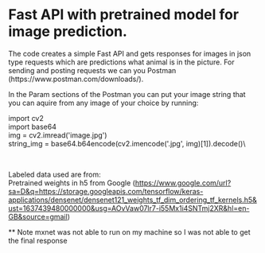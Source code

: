 # Fast API with pretrained model for image prediction.  
<p>
The code creates a simple Fast API and gets responses for images in json type requests which are predictions what animal is in the picture. For sending and posting requests we can you Postman (https://www.postman.com/downloads/).</p>

<p>
In the Param sections of the Postman you can put your image string that you can aquire from any image of your choice by running: </p>

import cv2\
import base64\
img = cv2.imread('image.jpg')\
string_img = base64.b64encode(cv2.imencode('.jpg', img)[1]).decode()\

&nbsp;
&nbsp;

Labeled data used are from:\
Pretrained weights in h5 from Google (https://www.google.com/url?sa=D&q=https://storage.googleapis.com/tensorflow/keras-applications/densenet/densenet121_weights_tf_dim_ordering_tf_kernels.h5&ust=1637439480000000&usg=AOvVaw07lr7-i55Mx1i4SNTmj2XR&hl=en-GB&source=gmail)

** Note mxnet was not able to run on my machine so I was not able to get the final response
